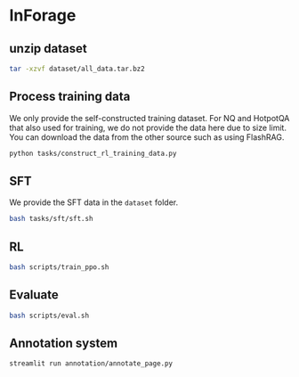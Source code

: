 # InForage


## unzip dataset

```bash
tar -xzvf dataset/all_data.tar.bz2
```

## Process training data

We only provide the self-constructed training dataset. For NQ and HotpotQA that also used for training, we do not provide the data here due to size limit. You can download the data from the other source such as using FlashRAG.

```bash
python tasks/construct_rl_training_data.py
```

## SFT
We provide the SFT data in the `dataset` folder.
```bash
bash tasks/sft/sft.sh
```

## RL
```bash
bash scripts/train_ppo.sh
```

## Evaluate

```bash
bash scripts/eval.sh
```


## Annotation system

```bash
streamlit run annotation/annotate_page.py
```

